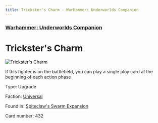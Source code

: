 ```yaml
---
title: Trickster's Charm - Warhammer: Underworlds Companion
---
```


### [Warhammer: Underworlds Companion](https://guidokessels.github.io/wh-underworlds)

  

# Trickster's Charm

![Trickster's Charm](https://warhammerunderworlds.com/wp-content/uploads/sites/6/2018/02/432_ENG.png)

If this fighter is on the battlefield, you can play a single ploy card at the beginning of each action phase

Type: Upgrade

Faction: [Universal](https://guidokessels.github.io/wh-underworlds/factions/universal)

Found in: [Spiteclaw's Swarm Expansion](https://guidokessels.github.io/wh-underworlds/locations/spiteclaws-swarm-expansion)

Card number: 432
